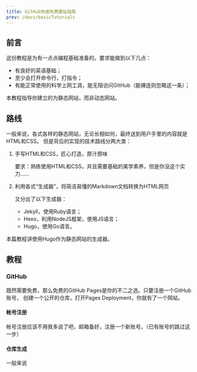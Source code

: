 ```yaml
---
title: GitHub快速免费建站指南
prev: /docs/basicTutorials
---
```


## 前言

这份教程是为有一点点编程基础准备的，要求能做到以下几点：

- 有良好的英语基础；
- 至少会打开命令行，打指令；
- 有能正常使用的科学上网工具，能无阻访问GitHub（能裸连则忽略这一条）；

本教程指导你建立的为静态网站，而非动态网站。

## 路线

一般来说，各式各样的静态网站，无论长相如何，最终送到用户手里的内容就是HTML和CSS。
但是背后的实现的技术路线分两大类：

1. 手写HTML和CSS，匠心打造，原汁原味

   要求：熟练使用HTML和CSS，并且需要基础的美学素养，但是你没这个实力……

2. 利用各式“生成器”，将简洁易懂的Markdown文档转换为HTML网页

   又分出了以下生成器：
   - Jekyll，使用Ruby语言；
   - Hexo，利用NodeJS框架，使用JS语言；
   - Hugo，使用Go语言。

本篇教程讲使用Hugo作为静态网站的生成器。

## 教程

### GitHub

既然需要免费，那么免费的GitHub Pages是你的不二之选。只要注册一个GitHub账号，
创建一个公开的仓库，打开Pages Deployment，你就有了一个网站。

#### 帐号注册

帐号注册应该不用我多说了吧，邮箱备好，注册一个新账号。（已有账号的跳过这一步）

#### 仓库生成

一般来说
